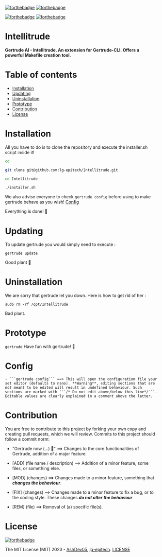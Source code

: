 [![forthebadge](https://forthebadge.com/images/badges/made-with-c.svg)](https://forthebadge.com)
[![forthebadge](https://forthebadge.com/images/badges/made-with-reason.svg)](https://forthebadge.com)

[![forthebadge](https://forthebadge.com/images/badges/not-a-bug-a-feature.svg)](https://forthebadge.com)
[![forthebadge](https://forthebadge.com/images/badges/powered-by-coffee.svg)](https://forthebadge.com)

# Intellitrude

**Gertrude AI - Intellitrude. An extension for Gertrude-CLI. Offers a powerful Makefile creation tool.**

# Table of contents

- [Installation](#installation)
- [Updating](#updating)
- [Uninstallation](#uninstallation)
- [Prototype](#prototype)
- [Contribution](#contribution)
- [License](#license)

# Installation

All you have to do is to clone the repository and execute the installer.sh script inside it!
```bash
cd

git clone git@github.com:lg-epitech/Intellitrude.git

cd Intellitrude

./installer.sh
```

We also advise everyone to check ```gertrude config``` before using to make gertrude behave as you wish! [Config](#config)

Everything is done! 🌱

# Updating

To update gertrude you would simply need to execute :
```
gertrude update
```
Good plant 🌱

# Uninstallation

We are sorry that gertrude let you down. Here is how to get rid of her :
```
sudo rm -rf /opt/Intellitrude
```
Bad plant.

# Prototype

```gertrude```
Have fun with gertrude! 🌱

# Config
	- ```gertrude config``` ==> This will open the configuration file your set editor (defaults to nano). **Warning**, editing sections that are not meant to be edited will result in undefined behaviour. Such sections are marked with ```/* Do not edit above/below this line*/```. Editable values are clearly explained in a comment above the latter.



# Contribution

You are free to contribute to this project by forking your own copy and creating pull requests, which we will review. Commits to this project should follow a commit norm:

- "Gertrude now (...) 🌱" ==> Changes to the core functionalities of Gertrude, addition of a major feature.

- [ADD] (file name / description) ==> Addition of a minor feature, some files, or something else.

- [MOD] (changes) ==> Changes made to a minor feature, something that ***changes the behaviour***.

- [FIX] (changes) ==> Changes made to a minor feature to fix a bug, or to the coding style. These changes ***do not alter the behaviour***

- [REM] (file) ==> Removal of (a) specific file(s).

# License
[![forthebadge](https://forthebadge.com/images/badges/license-mit.svg)](https://forthebadge.com)

The MIT License (MIT) 2023 - [AshDev05](https://github.com/AshDev05), [lg-epitech](https://github.com/lg-epitech). [LICENSE](LICENSE)

